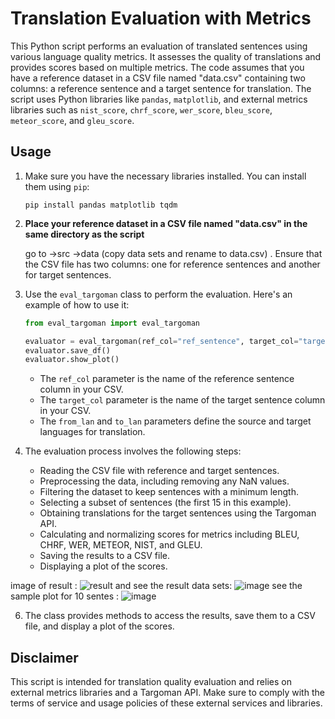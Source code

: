 # Translation Evaluation with Metrics

This Python script performs an evaluation of translated sentences using various language quality metrics. It assesses the quality of translations and provides scores based on multiple metrics. The code assumes that you have a reference dataset in a CSV file named "data.csv" containing two columns: a reference sentence and a target sentence for translation. The script uses Python libraries like `pandas`, `matplotlib`, and external metrics libraries such as `nist_score`, `chrf_score`, `wer_score`, `bleu_score`, `meteor_score`, and `gleu_score`.

## Usage

1. Make sure you have the necessary libraries installed. You can install them using `pip`:

   ```
   pip install pandas matplotlib tqdm
   ```

2. **Place your reference dataset in a CSV file named "data.csv" in the same directory as the script**

    go to ->src ->data (copy data sets and rename to data.csv)
   . Ensure that the CSV file has two columns: one for reference sentences and another for target sentences.

4. Use the `eval_targoman` class to perform the evaluation. Here's an example of how to use it:

   ```python
   from eval_targoman import eval_targoman

   evaluator = eval_targoman(ref_col="ref_sentence", target_col="target_sentence", from_lan="fa", to_lan="en")
   evaluator.save_df()
   evaluator.show_plot()
   ```

   - The `ref_col` parameter is the name of the reference sentence column in your CSV.
   - The `target_col` parameter is the name of the target sentence column in your CSV.
   - The `from_lan` and `to_lan` parameters define the source and target languages for translation.

5. The evaluation process involves the following steps:
   - Reading the CSV file with reference and target sentences.
   - Preprocessing the data, including removing any NaN values.
   - Filtering the dataset to keep sentences with a minimum length.
   - Selecting a subset of sentences (the first 15 in this example).
   - Obtaining translations for the target sentences using the Targoman API.
   - Calculating and normalizing scores for metrics including BLEU, CHRF, WER, METEOR, NIST, and GLEU.
   - Saving the results to a CSV file.
   - Displaying a plot of the scores.
  
image of result : 
![result](https://github.com/parvvaresh/eval-targoman/assets/89921883/becb9773-d679-4705-85aa-5ae8123c4644)
and see the result data sets:
![image](https://github.com/parvvaresh/eval-targoman/assets/89921883/6e29955c-538d-43ca-998b-ae1f3578ebe9)
see the sample plot for 10 sentes : 
![image](https://github.com/parvvaresh/eval-targoman/assets/89921883/9fbfbb8f-dbda-4122-8094-cd3753aad078)




6. The class provides methods to access the results, save them to a CSV file, and display a plot of the scores.

## Disclaimer

This script is intended for translation quality evaluation and relies on external metrics libraries and a Targoman API. Make sure to comply with the terms of service and usage policies of these external services and libraries.
